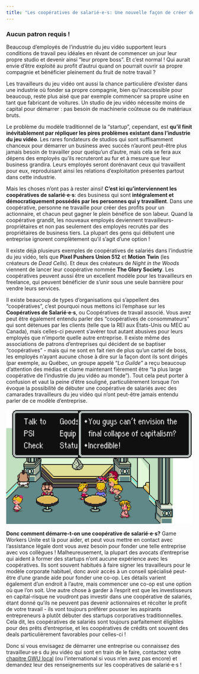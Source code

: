 ```yaml
---
title: "Les coopératives de salarié·e·s: Une nouvelle façon de créer des jeux commerciaux"
---
```

### Aucun patron requis !

Beaucoup d’employés de l’industrie du jeu vidéo supportent leurs conditions de travail peu idéales en rêvant de commencer un jour leur propre studio et devenir ainsi “leur propre boss”. Et c’est normal ! Qui aurait envie d’être exploité au profit d’autrui quand on pourrait ouvrir sa propre compagnie et bénéficier pleinement du fruit de notre travail ?

Les travailleurs du jeu vidéo ont aussi la chance particulière d’exister dans une industrie où fonder sa propre compagnie, bien qu'inaccessible pour beaucoup, reste plus aisé que par exemple commencer sa propre usine en tant que fabricant de voitures. Un studio de jeu vidéo nécessite moins de capital pour démarrer : pas besoin de machinerie coûteuse ou de matériaux bruts.

Le problème du modèle traditionnel de la “startup”, cependant, est **qu’il finit inévitablement par répliquer les pires problèmes existant dans l’industrie du jeu vidéo**. Les rares fondateurs de studios qui sont suffisamment chanceux pour démarrer un business avec succès n’auront peut-être plus jamais besoin de travailler pour quelqu’un d’autre, mais cela se fera aux dépens des employés qu’ils recruteront au fur et à mesure que leur business grandira. Leurs employés seront dorénavant ceux qui travaillent pour eux, reproduisant ainsi les relations d’exploitation présentes partout dans cette industrie.

Mais les choses n’ont pas à rester ainsi! **C’est ici qu’interviennent les coopératives de salarié·e·s**: des business qui sont **intégralement et démocratiquement possédés par les personnes qui y travaillent**. Dans une coopérative, personne ne travaille pour créer des profits pour un actionnaire, et chacun peut gagner le plein bénéfice de son labeur. Quand la coopérative grandit, les nouveaux employés deviennent travailleurs-propriétaires et non pas seulement des employés recrutés par des propriétaires de business tiers. La plupart des gens qui débutent une entreprise ignorent complètement qu’il s’agit d’une option !


Il existe déjà plusieurs exemples de coopératives de salariés dans l’industrie du jeu vidéo, tels que **Pixel Pushers Union 512** et **Motion Twin** (les créateurs de *Dead Cells*). Et deux des créateurs de *Night in the Woods* viennent de lancer leur coopérative nommée **The Glory Society**. Les coopératives peuvent aussi être un excellent modèle pour les travailleurs en freelance, qui peuvent bénéficier de s’unir sous une seule bannière pour vendre leurs services.

Il existe beaucoup de types d’organisations qui s’appellent des “coopératives”, c’est pourquoi nous mettons ici l’emphase sur les **Coopératives de Salarié·e·s**, ou Coopératives de travail associé. Vous avez peut être également entendu parler des “coopératives de consommateurs” qui sont détenues par les clients (telle que la REI aux États-Unis ou MEC au Canada), mais celles-ci peuvent s’avérer tout autant abusives pour leurs employés que n’importe quelle autre entreprise. Il existe même des associations de patrons d’entreprises qui décident de se baptiser “coopératives” - mais qui ne sont en fait rien de plus qu’un cartel de boss, les employés n’ayant aucune chose à dire sur la façon dont ils sont dirigés (par exemple, au Québec, un groupe appelé “*La Guilde*” a reçu beaucoup d’attention des médias et clame maintenant fièrement être “la plus large coopérative de l’industrie du jeu vidéo au monde”). Tout cela peut porter à confusion et vaut la peine d’être souligné, particulièrement lorsque l’on évoque la possibilité de débuter une coopérative de salariés avec des camarades travailleurs du jeu vidéo qui n’ont peut-être jamais entendu parler de ce modèle d’entreprise.


<div class="md-img">
<img
  src="/images/eb-capitalism.png"
  alt="Vous n'arrivez même pas à imaginer l'effondrement du capitalisme? Incroyable!"
/>
</div>

**Donc comment démarre-t-on une coopérative de salarié·e·s?** Game Workers Unite est là pour aider, et peut vous mettre en contact avec l’assistance légale dont vous avez besoin pour fonder une telle entreprise avec vos collègues ! Malheureusement, la plupart des avocats d’entreprise qui aident à former des startups n’ont aucune expérience avec les coopératives. Ils sont souvent habitués à faire signer les travailleurs pour le modèle corporate habituel, donc avoir accès à un conseil spécialisé peut-être d’une grande aide pour fonder une co-op. Les détails varient également d’un endroit à l’autre, mais commencer une co-op est une option où que l’on soit. Une autre chose à garder à l’esprit est que les investisseurs en capital-risque ne voudront pas investir dans une coopérative de salariés, étant donné qu’ils ne peuvent pas devenir actionnaires et récolter le profit de votre travail - ils vont toujours préférer pousser les aspirants entrepreneurs à plutôt débuter des startups corporatives traditionnelles. Cela dit, les coopératives de salariés sont toujours parfaitement éligibles pour des prêts d’entreprise, et les coopératives de crédits ont souvent des deals particulièrement favorables pour celles-ci !

Donc si vous envisagez de démarrer une entreprise ou connaissez des travailleur·se·s du jeu vidéo qui sont en train de le faire, contactez votre [chapitre GWU local](https://www.gameworkersunite.org/get-involved) (ou l’international si vous n’en avez pas encore) et demandez leur des renseignements sur les coopératives de salarié·e·s !
